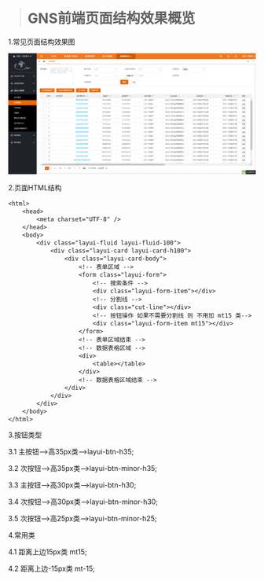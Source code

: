 > # GNS前端页面结构效果概览

1.常见页面结构效果图

![image](./images/img@01.png)

2.页面HTML结构

```
<html>
    <head>
        <meta charset="UTF-8" />
    </head>
    <body>
        <div class="layui-fluid layui-fluid-100">
            <div class="layui-card layui-card-h100">
                <div class="layui-card-body">
                    <!-- 表单区域 -->
                    <form class="layui-form">
                        <!-- 搜索条件 -->
                        <div class="layui-form-item"></div>
                        <!-- 分割线 -->
                        <div class="cut-line"></div>
                        <!-- 按钮操作 如果不需要分割线 则 不用加 mt15 类-->
                        <div class="layui-form-item mt15"></div>
                    </form>
                    <!-- 表单区域结束 -->
                    <!-- 数据表格区域 -->
                    <div>
                        <table></table>
                    </div>
                    <!-- 数据表格区域结束 -->
                </div>
            </div>
        </div>
    </body>
</html>
```

3.按钮类型

3.1 主按钮-->高35px类-->layui-btn-h35;

3.2 次按钮-->高35px类-->layui-btn-minor-h35;

3.3 主按钮-->高30px类-->layui-btn-h30;

3.4 次按钮-->高30px类-->layui-btn-minor-h30;

3.5 次按钮-->高25px类-->layui-btn-minor-h25;

4.常用类

4.1 距离上边15px类 mt15;

4.2 距离上边-15px类 mt-15;



